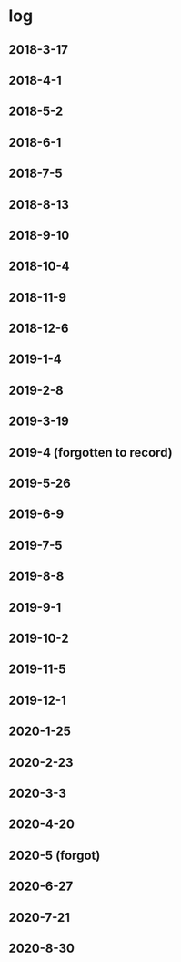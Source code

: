 # log
## 2018-3-17
## 2018-4-1
## 2018-5-2
## 2018-6-1
## 2018-7-5
## 2018-8-13
## 2018-9-10
## 2018-10-4
## 2018-11-9
## 2018-12-6
## 2019-1-4
## 2019-2-8
## 2019-3-19
## 2019-4 (forgotten to record)
## 2019-5-26
## 2019-6-9
## 2019-7-5
## 2019-8-8
## 2019-9-1
## 2019-10-2
## 2019-11-5
## 2019-12-1
## 2020-1-25
## 2020-2-23
## 2020-3-3
## 2020-4-20
## 2020-5 (forgot)
## 2020-6-27
## 2020-7-21
## 2020-8-30
